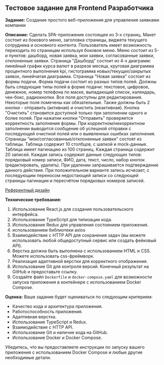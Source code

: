 ## Тестовое задание для Frontend Разработчика

**Задание:** Создание простого веб-приложения для управления заявками компании

**Описание:** 
Сделать SPA-приложение состоящее из 3-х страниц.
Макет состоит из бокового меню, заголовка страницы, виджета текущего сотрудника и основного контента. 
Пользователь имеет возможность переходить по страницам используя боковое меню. Меню состоит из 5-и пунктов: дашборд, новая заявка, мои заявки, согласованные заявки, отклоненные заявки.
Страница "Дашборд" состоит из 4-х диаграмм: линейный график курса валют в разрезе месяца, круговая диаграмма процентного выполнения kpi, гистограмма новых/текущих/закрытых заявок, линейчатая диаграмма.
Страница "Новая заявка" состоит из формы подачи. Форма подачи состоит из разных типов полей. Должны быть следующие типы полей в форме подачи: текстовое, цифровое, денежное, номер телефона по маске, выпадающий список, календарь, чек-бокс, радиокнопки. Все поля доступны для редактирования. Некоторые поля помечены как обязательные. Также должны быть 2 кнопки - отправить (активная) и очистить (неактивная). Кнопка "Очистить" становится доступной только при заполнении одного и более полей. При нажатии кнопки "Отправить" проверяется корректность заполнения формы. При корректном/некорректном заполнении выводится сообщение об успешной отправки с последующей очистной полей или о выявленных ошибках заполнения.
Страницы "мои/согласованные/отклоненные заявки" состоят из таблицы. Таблица содержит 10 столбцов, с шапкой и mock-данные. Таблица имеет пагинацию из 100 страниц. Каждая страница содержит 20 записей. Каждая запись содержит данные следующих типов: порядковый номер записи, ФИО, дата, текст, число, набор кнопок (редактировать, удалить). При удалении запрашивается подтверждение данного действия. При положительном варианте запись исчезает, с последующим переносом недостающей записи со следующей страницы пагинации и пересчётом порядковых номеров записей.

[Референтный дизайн](https://www.figma.com/file/XmDhPyJ8GaYRqTNcIrRptJ/Test?type=design&node-id=0-1&mode=design&t=hPYE2Jn7n1MWfhFV-0)

**Технические требования:**
1. Использование React.js для создания пользовательского интерфейса.
2. Использование TypeScript для типизации кода.
3. Использование Redux для управления состоянием приложения.
4. использованием библиотеки axios
5. Взаимодействие с HTTP API для сохранения задач (вы можете использовать любой общедоступный сервис или создать фейковый API).
6. Верстка должна быть выполнена с использованием HTML и CSS. Можете использовать css-фреймворк.
7. Реализация адаптивной верстки для корректного отображения.
8. Использование Git для контроля версий. Конечный результат на GitHub и предоставьте ссылку.
9. Создайте файл `Dockerfile` и `docker-compose.yaml` для возможности запуска приложения в контейнере с использованием Docker Compose.

**Оценка:**
Ваше задание будет оцениваться по следующим критериям:
- Качество кода и архитектура приложения.
- Работоспособность приложения.
- Адаптивная верстка.
- Использование TypeScript и Redux.
- Взаимодействие с HTTP API.
- Использование Git и наличие кода на GitHub.
- Использование Docker и Docker Compose.

Убедитесь, что вы предоставляете инструкции по запуску вашего приложения с использованием Docker Compose и любые другие необходимые детали.

